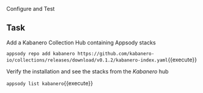 Configure and Test

## Task

Add a Kabanero Collection Hub containing Appsody stacks

`appsody repo add kabanero https://github.com/kabanero-io/collections/releases/download/v0.1.2/kabanero-index.yaml`{{execute}}

Verify the installation and see the stacks from the *Kabanero* hub

`appsody list kabanero`{{execute}}


